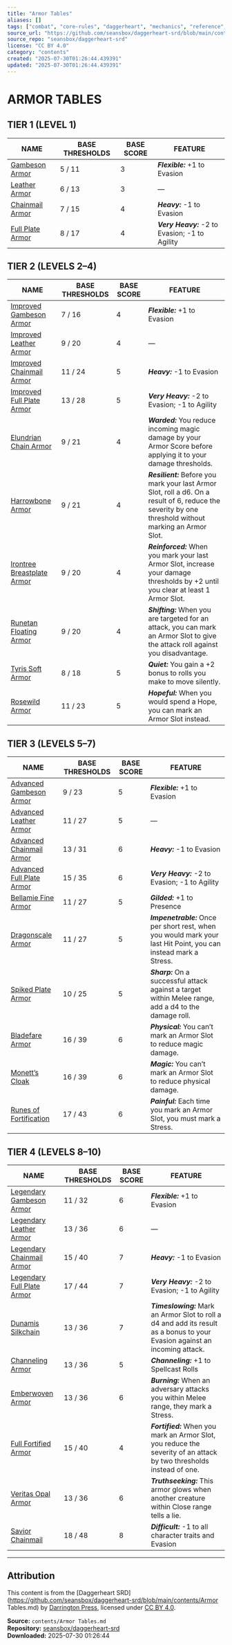 ```yaml
---
title: "Armor Tables"
aliases: []
tags: ["combat", "core-rules", "daggerheart", "mechanics", "reference", "rules", "srd", "system", "ttrpg"]
source_url: "https://github.com/seansbox/daggerheart-srd/blob/main/contents/Armor Tables.md"
source_repo: "seansbox/daggerheart-srd"
license: "CC BY 4.0"
category: "contents"
created: "2025-07-30T01:26:44.439391"
updated: "2025-07-30T01:26:44.439391"
---
```


# ARMOR TABLES

## TIER 1 (LEVEL 1)

| **NAME**                         | **BASE THRESHOLDS** | **BASE SCORE** | **FEATURE**                                    |
| ------------------------------------------------ | ------------------- | -------------- | ---------------------------------------------- |
| [Gambeson Armor](../armor/Gambeson%20Armor.md)     | 5 / 11              | 3              | ***Flexible:*** +1 to Evasion                  |
| [Leather Armor](../armor/Leather%20Armor.md)       | 6 / 13              | 3              | —                                              |
| [Chainmail Armor](../armor/Chainmail%20Armor.md)   | 7 / 15              | 4              | ***Heavy:*** -1 to Evasion                     |
| [Full Plate Armor](../armor/Full%20Plate%20Armor.md) | 8 / 17              | 4              | ***Very Heavy:*** -2 to Evasion; -1 to Agility |

## TIER 2 (LEVELS 2–4)

| **NAME**                       | **BASE THRESHOLDS** | **BASE SCORE** | **FEATURE**                                                                                                                                             |
| ------------------------------ | ------------------- | -------------- | ------------------------------------------------------------------------------------------------------------------------------------------------------- |
| [Improved Gambeson Armor](../armor/Improved%20Gambeson%20Armor.md)    | 7 / 16              | 4              | ***Flexible:*** +1 to Evasion                                                                                                                           |
| [Improved Leather Armor](../armor/Improved%20Leather%20Armor.md)     | 9 / 20              | 4              | —                                                                                                                                                       |
| [Improved Chainmail Armor](../armor/Improved%20Chainmail%20Armor.md)   | 11 / 24             | 5              | ***Heavy:*** -1 to Evasion                                                                                                                              |
| [Improved Full Plate Armor](../armor/Improved%20Full%20Plate%20Armor.md)  | 13 / 28             | 5              | ***Very Heavy:*** -2 to Evasion; -1 to Agility                                                                                                          |
| [Elundrian Chain Armor](../armor/Elundrian%20Chain%20Armor.md)      | 9 / 21              | 4              | ***Warded:*** You reduce incoming magic damage by your Armor Score before applying it to your damage thresholds.                                        |
| [Harrowbone Armor](../armor/Harrowbone%20Armor.md)           | 9 / 21              | 4              | ***Resilient:*** Before you mark your last Armor Slot, roll a d6. On a result of 6, reduce the severity by one threshold without marking an Armor Slot. |
| [Irontree Breastplate Armor](../armor/Irontree%20Breastplate%20Armor.md) | 9 / 20              | 4              | ***Reinforced:*** When you mark your last Armor Slot, increase your damage thresholds by +2 until you clear at least 1 Armor Slot.                      |
| [Runetan Floating Armor](../armor/Runetan%20Floating%20Armor.md)     | 9 / 20              | 4              | ***Shifting:*** When you are targeted for an attack, you can mark an Armor Slot to give the attack roll against you disadvantage.                       |
| [Tyris Soft Armor](../armor/Tyris%20Soft%20Armor.md)           | 8 / 18              | 5              | ***Quiet:*** You gain a +2 bonus to rolls you make to move silently.                                                                                    |
| [Rosewild Armor](../armor/Rosewild%20Armor.md)             | 11 / 23             | 5              | ***Hopeful:*** When you would spend a Hope, you can mark an Armor Slot instead.                                                                         |

## TIER 3 (LEVELS 5–7)

| **NAME**                                                                 | **BASE THRESHOLDS** | **BASE SCORE** | **FEATURE**                                                                                                      |
| ------------------------------------------------------------------------ | ------------------- | -------------- | ---------------------------------------------------------------------------------------------------------------- |
| [Advanced Gambeson Armor](../armor/Advanced%20Gambeson%20Armor.md)       | 9 / 23              | 5              | ***Flexible:*** +1 to Evasion                                                                                    |
| [Advanced Leather Armor](../armor/Advanced%20Leather%20Armor.md)         | 11 / 27             | 5              | —                                                                                                                |
| [Advanced Chainmail Armor](../armor/Advanced%20Chainmail%20Armor.md)     | 13 / 31             | 6              | ***Heavy:*** -1 to Evasion                                                                                       |
| [Advanced Full Plate Armor](../armor/Advanced%20Full%20Plate%20Armor.md) | 15 / 35             | 6              | ***Very Heavy:*** -2 to Evasion; -1 to Agility                                                                   |
| [Bellamie Fine Armor](../armor/Bellamie%20Fine%20Armor.md)               | 11 / 27             | 5              | ***Gilded:*** +1 to Presence                                                                                     |
| [Dragonscale Armor](../armor/Dragonscale%20Armor.md)                     | 11 / 27             | 5              | ***Impenetrable:*** Once per short rest, when you would mark your last Hit Point, you can instead mark a Stress. |
| [Spiked Plate Armor](../armor/Spiked%20Plate%20Armor.md)                 | 10 / 25             | 5              | ***Sharp:*** On a successful attack against a target within Melee range, add a d4 to the damage roll.            |
| [Bladefare Armor](../armor/Bladefare%20Armor.md)                         | 16 / 39             | 6              | ***Physical:*** You can’t mark an Armor Slot to reduce magic damage.                                             |
| [Monett’s Cloak](../armor/Monetts%20Cloak.md)                            | 16 / 39             | 6              | ***Magic:*** You can’t mark an Armor Slot to reduce physical damage.                                             |
| [Runes of Fortification](../armor/Runes%20of%20Fortification.md)         | 17 / 43             | 6              | ***Painful:*** Each time you mark an Armor Slot, you must mark a Stress.                                         |

## TIER 4 (LEVELS 8–10)

| **NAME**                       | **BASE THRESHOLDS** | **BASE SCORE** | **FEATURE**                                                                                                                  |
| ------------------------------ | ------------------- | -------------- | ---------------------------------------------------------------------------------------------------------------------------- |
| [Legendary Gambeson Armor](../armor/Legendary%20Gambeson%20Armor.md)   | 11 / 32             | 6              | ***Flexible:*** +1 to Evasion                                                                                                |
| [Legendary Leather Armor](../armor/Legendary%20Leather%20Armor.md)    | 13 / 36             | 6              | —                                                                                                                            |
| [Legendary Chainmail Armor](../armor/Legendary%20Chainmail%20Armor.md)  | 15 / 40             | 7              | ***Heavy:*** -1 to Evasion                                                                                                   |
| [Legendary Full Plate Armor](../armor/Legendary%20Full%20Plate%20Armor.md) | 17 / 44             | 7              | ***Very Heavy:*** -2 to Evasion; -1 to Agility                                                                               |
| [Dunamis Silkchain](../armor/Dunamis%20Silkchain.md)          | 13 / 36             | 7              | ***Timeslowing:*** Mark an Armor Slot to roll a d4 and add its result as a bonus to your Evasion against an incoming attack. |
| [Channeling Armor](../armor/Channeling%20Armor.md)           | 13 / 36             | 5              | ***Channeling:*** +1 to Spellcast Rolls                                                                                      |
| [Emberwoven Armor](../armor/Emberwoven%20Armor.md)           | 13 / 36             | 6              | ***Burning:*** When an adversary attacks you within Melee range, they mark a Stress.                                         |
| [Full Fortified Armor](../armor/Full%20Fortified%20Armor.md)       | 15 / 40             | 4              | ***Fortified:*** When you mark an Armor Slot, you reduce the severity of an attack by two thresholds instead of one.         |
| [Veritas Opal Armor](../armor/Veritas%20Opal%20Armor.md)         | 13 / 36             | 6              | ***Truthseeking:*** This armor glows when another creature within Close range tells a lie.                                   |
| [Savior Chainmail](../armor/Savior%20Chainmail.md)           | 18 / 48             | 8              | ***Difficult:*** -1 to all character traits and Evasion                                                                      |

---

## Attribution

This content is from the [Daggerheart SRD](https://github.com/seansbox/daggerheart-srd/blob/main/contents/Armor Tables.md) by [Darrington Press](https://darringtonpress.com/), licensed under [CC BY 4.0](https://creativecommons.org/licenses/by/4.0/).

**Source:** `contents/Armor Tables.md`  
**Repository:** [seansbox/daggerheart-srd](https://github.com/seansbox/daggerheart-srd)  
**Downloaded:** 2025-07-30 01:26:44

